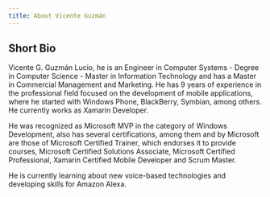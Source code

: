 ```yaml
---
title: About Vicente Guzmán
---
```


## Short Bio

Vicente G. Guzmán Lucio, he is an Engineer in Computer Systems - Degree in Computer Science - Master in Information Technology and has a Master in Commercial Management and Marketing. He has 9 years of experience in the professional field focused on the development of mobile applications, where he started with Windows Phone, BlackBerry, Symbian, among others. He currently works as Xamarin Developer.

He was recognized as Microsoft MVP in the category of Windows Development, also has several certifications, among them and by Microsoft are those of Microsoft Certified Trainer, which endorses it to provide courses, Microsoft Certified Solutions Associate, Microsoft Certified Professional, Xamarin Certified Mobile Developer and Scrum Master.

He is currently learning about new voice-based technologies and developing skills for Amazon Alexa.
